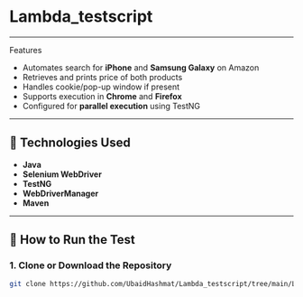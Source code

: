 # Lambda_testscript


---
Features

- Automates search for **iPhone** and **Samsung Galaxy** on Amazon
- Retrieves and prints price of both products
- Handles cookie/pop-up window if present
- Supports execution in **Chrome** and **Firefox**
- Configured for **parallel execution** using TestNG

---

## 🔧 Technologies Used

- **Java**
- **Selenium WebDriver**
- **TestNG**
- **WebDriverManager**
- **Maven**

---

## 🚀 How to Run the Test

### 1. **Clone or Download the Repository**
```bash
git clone https://github.com/UbaidHashmat/Lambda_testscript/tree/main/Lambda_assignment
